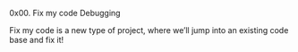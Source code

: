 0x00. Fix my code
Debugging

Fix my code is a new type of project, where we’ll jump into an existing code base and fix it!

